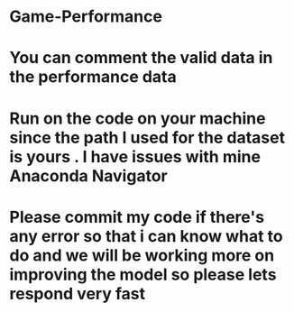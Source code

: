 # Game-Performance
# You can comment the valid data in the performance data 
# Run on the code on your machine since the path I used for the dataset is yours . I have issues with mine Anaconda Navigator
# Please commit my code if there's any error so that i can know what to do and we will be working more on improving the model so please lets respond very fast
